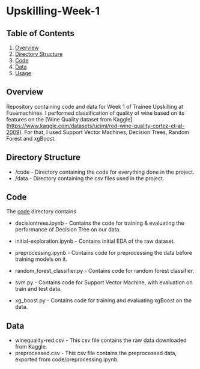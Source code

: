 # Upskilling-Week-1


## Table of Contents

1. [Overview](#overview)
2. [Directory Structure](#directory-structure)
3. [Code](#code)
4. [Data](#data)
5. [Usage](#usage)

## Overview
Repository containing code and data for Week 1 of Trainee Upskilling at Fusemachines. I performed classification of quality of wine based on its features on the [Wine Quality dataset from Kaggle] (https://www.kaggle.com/datasets/uciml/red-wine-quality-cortez-et-al-2009). For that, I used Support Vector Machines, Decision Trees, Random Forest and xgBoost.

## Directory Structure

* /code - Directory containing the code for everything done in the project.
* /data - Directory containing the csv files used in the project.



## Code

The [code](code) directory contains 

* decisiontrees.ipynb - Contains the code for training & evaluating the performance of Decision Tree on our data.

* initial-exploration.ipynb - Contains initial EDA of the raw dataset.

* preprocessing.ipynb - Contains code for preprocessing the data before training models on it.

* random_forest_classifier.py - Contains code for random forest classifier.

* svm.py - Contains code for Support Vector Machine, with evaluation on train and test data.

* xg_boost.py - Contains code for training and evaluating xgBoost on the data.


## Data

* winequality-red.csv - This csv file contains the raw data downloaded from Kaggle.
* preprocessed.csv - This csv file contains the preprocessed data, exported from code/preprocessing.ipynb.


